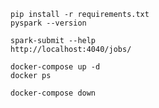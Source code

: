 ```shell
pip install -r requirements.txt
pyspark --version
```

```shell
spark-submit --help
http://localhost:4040/jobs/
```

```shell
docker-compose up -d
docker ps

```

```shell
docker-compose down
```